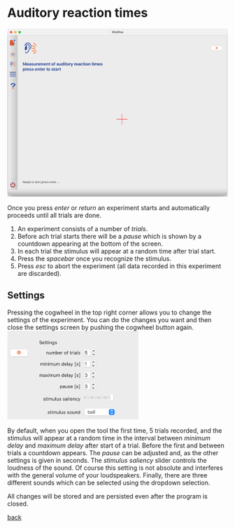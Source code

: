 # Auditory reaction times

![picture](images/auditory_task_screen.png)

Once you press *enter* or *return* an experiment starts and automatically proceeds until all trials are done.

1. An experiment consists of a number of *trials*.
2. Before ach trial starts there will be a *pause* which is shown by a countdown appearing at the bottom of the screen.
3. In each trial the stimulus will appear at a random time after trial start.
4. Press the *spacebar* once you recognize the stimulus.
5. Press *esc* to abort the experiment (all data recorded in this experiment are discarded).

## Settings

Pressing the cogwheel in the top right corner allows you to change the settings of the experiment. You can do the changes you want and then close the settings screen by pushing the cogwheel button again.
![settings](images/auditory_settings.png)

By default, when you open the tool the first time, 5 trials recorded, and the stimulus will appear at a random time in the interval between *minimum delay* and *maximum delay* after start of a trial. Before the first and between trials a countdown appears. The *pause* can be adjusted and, as the other settings is given in seconds.
The *stimulus saliency* slider controls the loudness of the sound. Of course this setting is not absolute and interferes with the general volume of your loudspeakers. Finally, there are three different sounds which can be selected using the dropdown selection.

All changes will be stored and are persisted even after the program is closed.

[back](index.md)